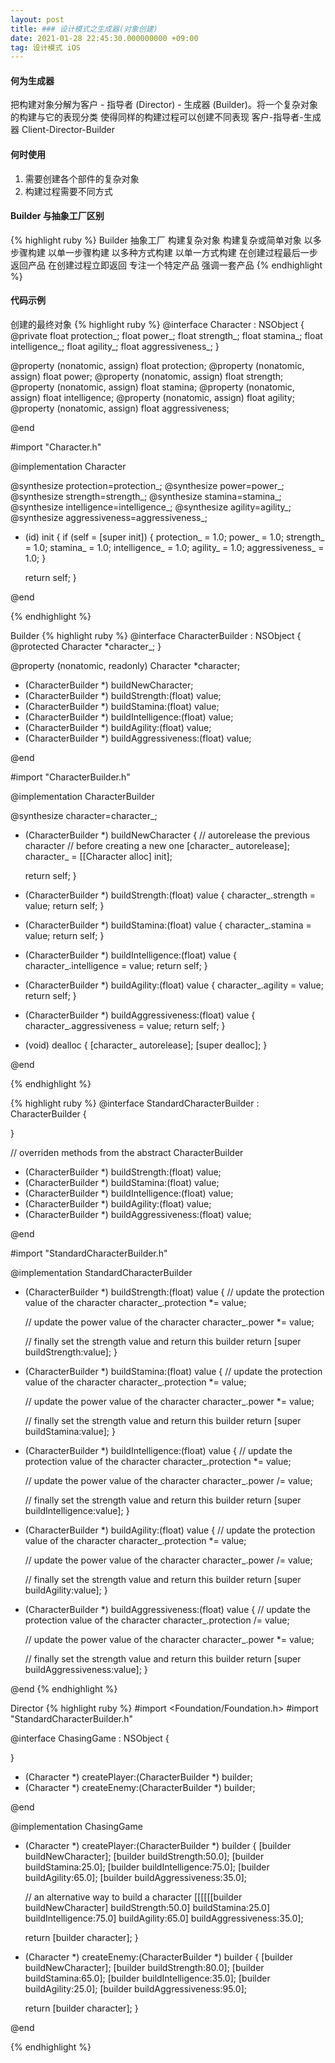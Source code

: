 ```yaml
---
layout: post
title: ### 设计模式之生成器(对象创建)
date: 2021-01-28 22:45:30.000000000 +09:00
tag: 设计模式 iOS
---
```

#### 何为生成器
把构建对象分解为客户 - 指导者 (Director) - 生成器 (Builder)。将一个复杂对象的构建与它的表现分类 使得同样的构建过程可以创建不同表现
客户-指导者-生成器
Client-Director-Builder

#### 何时使用
1. 需要创建各个部件的复杂对象
2. 构建过程需要不同方式

#### Builder 与抽象工厂区别
{% highlight ruby %}
Builder                       抽象工厂
构建复杂对象                    构建复杂或简单对象
以多步骤构建                    以单一步骤构建
以多种方式构建                  以单一方式构建
在创建过程最后一步返回产品        在创建过程立即返回
专注一个特定产品                 强调一套产品
{% endhighlight %}

#### 代码示例
创建的最终对象
{% highlight ruby %}
@interface Character : NSObject 
{
  @private
  float protection_;
  float power_;
  float strength_;
  float stamina_;
  float intelligence_;
  float agility_;
  float aggressiveness_;
}

@property (nonatomic, assign) float protection;
@property (nonatomic, assign) float power;
@property (nonatomic, assign) float strength;
@property (nonatomic, assign) float stamina;
@property (nonatomic, assign) float intelligence;
@property (nonatomic, assign) float agility;
@property (nonatomic, assign) float aggressiveness;

@end

#import "Character.h"


@implementation Character

@synthesize protection=protection_;
@synthesize power=power_;
@synthesize strength=strength_;
@synthesize stamina=stamina_;
@synthesize intelligence=intelligence_;
@synthesize agility=agility_;
@synthesize aggressiveness=aggressiveness_;

- (id) init
{
  if (self = [super init])
  {
    protection_ = 1.0;
    power_ = 1.0;
    strength_ = 1.0;
    stamina_ = 1.0;
    intelligence_ = 1.0;
    agility_ = 1.0;
    aggressiveness_ = 1.0;
  }
  
  return self;
}

@end

{% endhighlight %}

Builder
{% highlight ruby %}
@interface CharacterBuilder : NSObject 
{
  @protected
  Character *character_;
}

@property (nonatomic, readonly) Character *character;

- (CharacterBuilder *) buildNewCharacter;
- (CharacterBuilder *) buildStrength:(float) value;
- (CharacterBuilder *) buildStamina:(float) value;
- (CharacterBuilder *) buildIntelligence:(float) value;
- (CharacterBuilder *) buildAgility:(float) value;
- (CharacterBuilder *) buildAggressiveness:(float) value;

@end

#import "CharacterBuilder.h"


@implementation CharacterBuilder

@synthesize character=character_;


- (CharacterBuilder *) buildNewCharacter
{
  // autorelease the previous character
  // before creating a new one
  [character_ autorelease];
  character_ = [[Character alloc] init];
  
  return self;
}

- (CharacterBuilder *) buildStrength:(float) value
{
  character_.strength = value;
  return self;
}

- (CharacterBuilder *) buildStamina:(float) value
{
  character_.stamina = value;
  return self;
}

- (CharacterBuilder *) buildIntelligence:(float) value
{
  character_.intelligence = value;
  return self;
}

- (CharacterBuilder *) buildAgility:(float) value
{
  character_.agility = value;
  return self;
}

- (CharacterBuilder *) buildAggressiveness:(float) value
{
  character_.aggressiveness = value;
  return self;
}

- (void) dealloc
{
  [character_ autorelease];
  [super dealloc];
}

@end

{% endhighlight %}

{% highlight ruby %}
@interface StandardCharacterBuilder : CharacterBuilder 
{

}

// overriden methods from the abstract CharacterBuilder
- (CharacterBuilder *) buildStrength:(float) value;
- (CharacterBuilder *) buildStamina:(float) value;
- (CharacterBuilder *) buildIntelligence:(float) value;
- (CharacterBuilder *) buildAgility:(float) value;
- (CharacterBuilder *) buildAggressiveness:(float) value;

@end

#import "StandardCharacterBuilder.h"


@implementation StandardCharacterBuilder

- (CharacterBuilder *) buildStrength:(float) value
{
  // update the protection value of the character
  character_.protection *= value;
  
  // update the power value of the character
  character_.power *= value;
  
  // finally set the strength value and return this builder
  return [super buildStrength:value];
}

- (CharacterBuilder *) buildStamina:(float) value
{
  // update the protection value of the character
  character_.protection *= value;
  
  // update the power value of the character
  character_.power *= value;
  
  // finally set the strength value and return this builder
  return [super buildStamina:value];
}

- (CharacterBuilder *) buildIntelligence:(float) value
{
  // update the protection value of the character
  character_.protection *= value;
  
  // update the power value of the character
  character_.power /= value;
  
  // finally set the strength value and return this builder
  return [super buildIntelligence:value];
}

- (CharacterBuilder *) buildAgility:(float) value
{
  // update the protection value of the character
  character_.protection *= value;
  
  // update the power value of the character
  character_.power /= value;
  
  // finally set the strength value and return this builder
  return [super buildAgility:value];
}

- (CharacterBuilder *) buildAggressiveness:(float) value
{
  // update the protection value of the character
  character_.protection /= value;
  
  // update the power value of the character
  character_.power *= value;
  
  // finally set the strength value and return this builder
  return [super buildAggressiveness:value];
}


@end
{% endhighlight %}

Director
{% highlight ruby %}
#import <Foundation/Foundation.h>
#import "StandardCharacterBuilder.h"

@interface ChasingGame : NSObject 
{

}

- (Character *) createPlayer:(CharacterBuilder *) builder;
- (Character *) createEnemy:(CharacterBuilder *) builder;

@end


@implementation ChasingGame

- (Character *) createPlayer:(CharacterBuilder *) builder
{
  [builder buildNewCharacter];
  [builder buildStrength:50.0];
  [builder buildStamina:25.0];
  [builder buildIntelligence:75.0];
  [builder buildAgility:65.0];
  [builder buildAggressiveness:35.0];
  
  // an alternative way to build a character
  [[[[[[builder buildNewCharacter]
       buildStrength:50.0]
      buildStamina:25.0]
     buildIntelligence:75.0]
    buildAgility:65.0]
   buildAggressiveness:35.0];
  
  return [builder character];
}

- (Character *) createEnemy:(CharacterBuilder *) builder
{
  [builder buildNewCharacter];
  [builder buildStrength:80.0];
  [builder buildStamina:65.0];
  [builder buildIntelligence:35.0];
  [builder buildAgility:25.0];
  [builder buildAggressiveness:95.0];
  
  return [builder character];
}

@end

{% endhighlight %}
